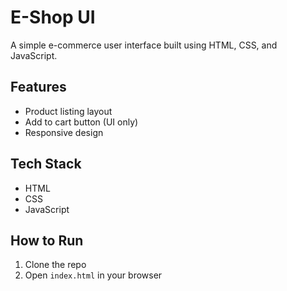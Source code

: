  # E-Shop UI

A simple e-commerce user interface built using HTML, CSS, and JavaScript.

## Features
- Product listing layout
- Add to cart button (UI only)
- Responsive design

## Tech Stack
- HTML
- CSS
- JavaScript

## How to Run
1. Clone the repo
2. Open `index.html` in your browser
